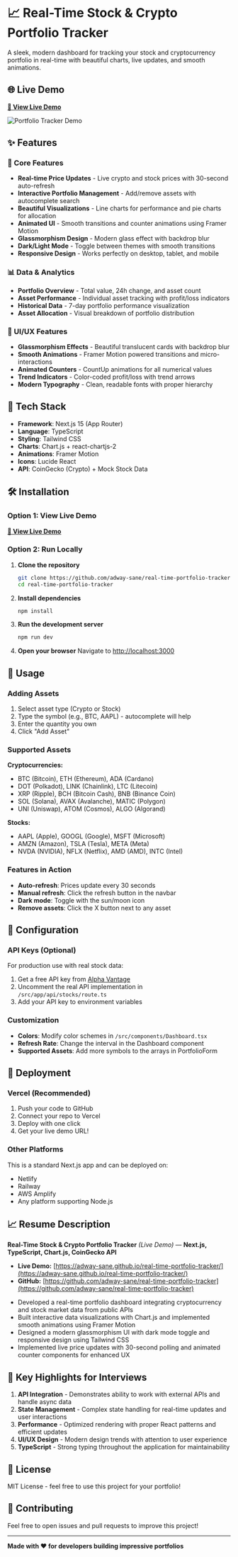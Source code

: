 # 📈 Real-Time Stock & Crypto Portfolio Tracker

A sleek, modern dashboard for tracking your stock and cryptocurrency portfolio in real-time with beautiful charts, live updates, and smooth animations.

## 🌐 Live Demo

**[🚀 View Live Demo](https://adway-sane.github.io/real-time-portfolio-tracker/)**

![Portfolio Tracker Demo](https://via.placeholder.com/800x400/4F46E5/FFFFFF?text=Portfolio+Tracker+Dashboard)

## ✨ Features

### 🎯 Core Features
- **Real-time Price Updates** - Live crypto and stock prices with 30-second auto-refresh
- **Interactive Portfolio Management** - Add/remove assets with autocomplete search
- **Beautiful Visualizations** - Line charts for performance and pie charts for allocation
- **Animated UI** - Smooth transitions and counter animations using Framer Motion
- **Glassmorphism Design** - Modern glass effect with backdrop blur
- **Dark/Light Mode** - Toggle between themes with smooth transitions
- **Responsive Design** - Works perfectly on desktop, tablet, and mobile

### 📊 Data & Analytics
- **Portfolio Overview** - Total value, 24h change, and asset count
- **Asset Performance** - Individual asset tracking with profit/loss indicators
- **Historical Data** - 7-day portfolio performance visualization
- **Asset Allocation** - Visual breakdown of portfolio distribution

### 🎨 UI/UX Features
- **Glassmorphism Effects** - Beautiful translucent cards with backdrop blur
- **Smooth Animations** - Framer Motion powered transitions and micro-interactions
- **Animated Counters** - CountUp animations for all numerical values
- **Trend Indicators** - Color-coded profit/loss with trend arrows
- **Modern Typography** - Clean, readable fonts with proper hierarchy

## 🚀 Tech Stack

- **Framework**: Next.js 15 (App Router)
- **Language**: TypeScript
- **Styling**: Tailwind CSS
- **Charts**: Chart.js + react-chartjs-2
- **Animations**: Framer Motion
- **Icons**: Lucide React
- **API**: CoinGecko (Crypto) + Mock Stock Data

## 🛠️ Installation

### Option 1: View Live Demo
**[🚀 View Live Demo](https://adway-sane.github.io/real-time-portfolio-tracker/)**

### Option 2: Run Locally

1. **Clone the repository**
   ```bash
   git clone https://github.com/adway-sane/real-time-portfolio-tracker.git
   cd real-time-portfolio-tracker
   ```

2. **Install dependencies**
   ```bash
   npm install
   ```

3. **Run the development server**
   ```bash
   npm run dev
   ```

4. **Open your browser**
   Navigate to [http://localhost:3000](http://localhost:3000)

## 📱 Usage

### Adding Assets
1. Select asset type (Crypto or Stock)
2. Type the symbol (e.g., BTC, AAPL) - autocomplete will help
3. Enter the quantity you own
4. Click "Add Asset"

### Supported Assets

**Cryptocurrencies:**
- BTC (Bitcoin), ETH (Ethereum), ADA (Cardano)
- DOT (Polkadot), LINK (Chainlink), LTC (Litecoin)
- XRP (Ripple), BCH (Bitcoin Cash), BNB (Binance Coin)
- SOL (Solana), AVAX (Avalanche), MATIC (Polygon)
- UNI (Uniswap), ATOM (Cosmos), ALGO (Algorand)

**Stocks:**
- AAPL (Apple), GOOGL (Google), MSFT (Microsoft)
- AMZN (Amazon), TSLA (Tesla), META (Meta)
- NVDA (NVIDIA), NFLX (Netflix), AMD (AMD), INTC (Intel)

### Features in Action
- **Auto-refresh**: Prices update every 30 seconds
- **Manual refresh**: Click the refresh button in the navbar
- **Dark mode**: Toggle with the sun/moon icon
- **Remove assets**: Click the X button next to any asset

## 🔧 Configuration

### API Keys (Optional)
For production use with real stock data:

1. Get a free API key from [Alpha Vantage](https://www.alphavantage.co/)
2. Uncomment the real API implementation in `/src/app/api/stocks/route.ts`
3. Add your API key to environment variables

### Customization
- **Colors**: Modify color schemes in `/src/components/Dashboard.tsx`
- **Refresh Rate**: Change the interval in the Dashboard component
- **Supported Assets**: Add more symbols to the arrays in PortfolioForm

## 🚀 Deployment

### Vercel (Recommended)
1. Push your code to GitHub
2. Connect your repo to Vercel
3. Deploy with one click
4. Get your live demo URL!

### Other Platforms
This is a standard Next.js app and can be deployed on:
- Netlify
- Railway
- AWS Amplify
- Any platform supporting Node.js

## 📈 Resume Description

**Real-Time Stock & Crypto Portfolio Tracker** *(Live Demo)* — **Next.js, TypeScript, Chart.js, CoinGecko API**

* **Live Demo:** [https://adway-sane.github.io/real-time-portfolio-tracker/](https://adway-sane.github.io/real-time-portfolio-tracker/)
* **GitHub:** [https://github.com/adway-sane/real-time-portfolio-tracker](https://github.com/adway-sane/real-time-portfolio-tracker)

- Developed a real-time portfolio dashboard integrating cryptocurrency and stock market data from public APIs
- Built interactive data visualizations with Chart.js and implemented smooth animations using Framer Motion
- Designed a modern glassmorphism UI with dark mode toggle and responsive design using Tailwind CSS
- Implemented live price updates with 30-second polling and animated counter components for enhanced UX

## 🎯 Key Highlights for Interviews

1. **API Integration** - Demonstrates ability to work with external APIs and handle async data
2. **State Management** - Complex state handling for real-time updates and user interactions
3. **Performance** - Optimized rendering with proper React patterns and efficient updates
4. **UI/UX Design** - Modern design trends with attention to user experience
5. **TypeScript** - Strong typing throughout the application for maintainability

## 📝 License

MIT License - feel free to use this project for your portfolio!

## 🤝 Contributing

Feel free to open issues and pull requests to improve this project!

---

**Made with ❤️ for developers building impressive portfolios**